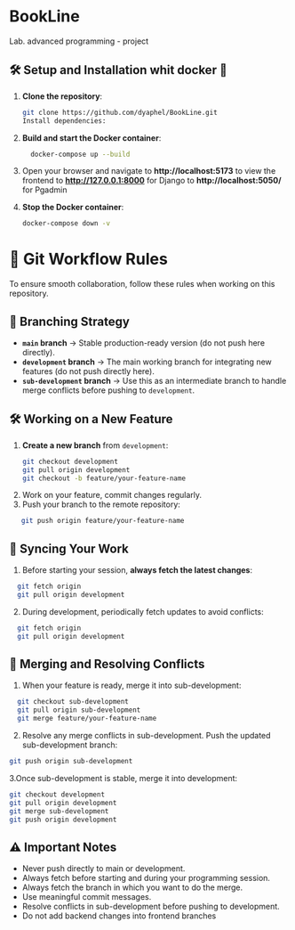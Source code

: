 # BookLine
Lab. advanced programming - project

## 🛠️ Setup and Installation whit docker 🐋

1. **Clone the repository**:
   ```bash
   git clone https://github.com/dyaphel/BookLine.git
   Install dependencies:
2. **Build and start the Docker container**:
   ```bash
     docker-compose up --build
   
3. Open your browser and navigate to **http://localhost:5173** to view the frontend
   to **http://127.0.0.1:8000** for Django
   to **http://localhost:5050/** for Pgadmin
   
4. **Stop the Docker container**:
    ```bash
   docker-compose down -v
# 🚀 Git Workflow Rules  

To ensure smooth collaboration, follow these rules when working on this repository.  

## 📌 Branching Strategy  
- **`main` branch** → Stable production-ready version (do not push here directly).  
- **`development` branch** → The main working branch for integrating new features (do not push directly here).  
- **`sub-development` branch** → Use this as an intermediate branch to handle merge conflicts before pushing to `development`.  

## 🛠 Working on a New Feature  
1. **Create a new branch** from `development`:  
   ```bash
   git checkout development
   git pull origin development
   git checkout -b feature/your-feature-name
   ```
2. Work on your feature, commit changes regularly.
3. Push your branch to the remote repository:
```bash
   git push origin feature/your-feature-name
```
## 🔄 Syncing Your Work
1. Before starting your session, **always fetch the latest changes**:
```bash
  git fetch origin
  git pull origin development
```
2. During development, periodically fetch updates to avoid conflicts:
```bash
  git fetch origin
  git pull origin development
```
## 🔀 Merging and Resolving Conflicts

1. When your feature is ready, merge it into sub-development:
```bash
  git checkout sub-development
  git pull origin sub-development
  git merge feature/your-feature-name
```
2. Resolve any merge conflicts in sub-development.
Push the updated sub-development branch:
  ```bash
  git push origin sub-development
  ```
3.Once sub-development is stable, merge it into development:
  ```bash
  git checkout development
  git pull origin development
  git merge sub-development
  git push origin development
  ```
## ⚠️ Important Notes
- Never push directly to main or development.
- Always fetch before starting and during your programming session.
- Always fetch the branch in which you want to do the merge.
- Use meaningful commit messages.
- Resolve conflicts in sub-development before pushing to development.
- Do not add backend changes into frontend branches
